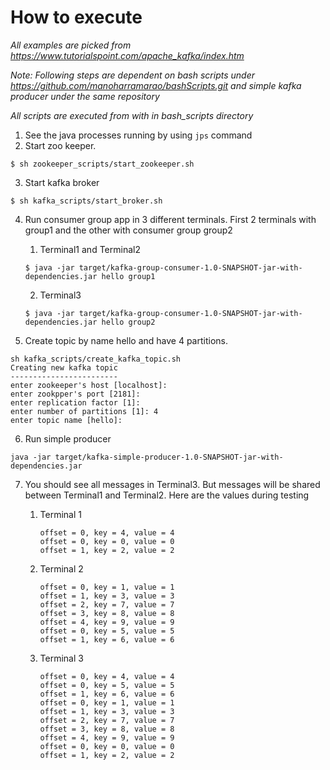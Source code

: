 # How to execute

*All examples are picked from https://www.tutorialspoint.com/apache_kafka/index.htm*

*Note: Following steps are dependent on bash scripts under https://github.com/manoharramarao/bashScripts.git and simple kafka producer under the same repository*

*All scripts are executed from with in bash_scripts directory*

1. See the java processes running by using `jps` command
2. Start zoo keeper. 

`$ sh zookeeper_scripts/start_zookeeper.sh`

3. Start kafka broker

`$ sh kafka_scripts/start_broker.sh  `

4. Run consumer group app in 3 different terminals. First 2 terminals with group1 and the other with consumer group group2

   1. Terminal1 and Terminal2

   `$ java -jar target/kafka-group-consumer-1.0-SNAPSHOT-jar-with-dependencies.jar hello group1`

   2. Terminal3

   `$ java -jar target/kafka-group-consumer-1.0-SNAPSHOT-jar-with-dependencies.jar hello group2`

5. Create topic by name hello and have 4 partitions. 

```\$sh kafka_scripts/create_kafka_topic.sh 
sh kafka_scripts/create_kafka_topic.sh
Creating new kafka topic
------------------------
enter zookeeper's host [localhost]: 
enter zookpper's port [2181]: 
enter replication factor [1]: 
enter number of partitions [1]: 4
enter topic name [hello]: 
```

6. Run simple producer

`java -jar target/kafka-simple-producer-1.0-SNAPSHOT-jar-with-dependencies.jar`

7. You should see all messages in Terminal3. But messages will be shared between Terminal1 and Terminal2. Here are the values during testing

   1. Terminal 1

      ```
      offset = 0, key = 4, value = 4
      offset = 0, key = 0, value = 0
      offset = 1, key = 2, value = 2
      ```

   2. Terminal 2

      ```
      offset = 0, key = 1, value = 1
      offset = 1, key = 3, value = 3
      offset = 2, key = 7, value = 7
      offset = 3, key = 8, value = 8
      offset = 4, key = 9, value = 9
      offset = 0, key = 5, value = 5
      offset = 1, key = 6, value = 6
      ```

   3. Terminal 3

      ```
      offset = 0, key = 4, value = 4
      offset = 0, key = 5, value = 5
      offset = 1, key = 6, value = 6
      offset = 0, key = 1, value = 1
      offset = 1, key = 3, value = 3
      offset = 2, key = 7, value = 7
      offset = 3, key = 8, value = 8
      offset = 4, key = 9, value = 9
      offset = 0, key = 0, value = 0
      offset = 1, key = 2, value = 2
      ```

   ​